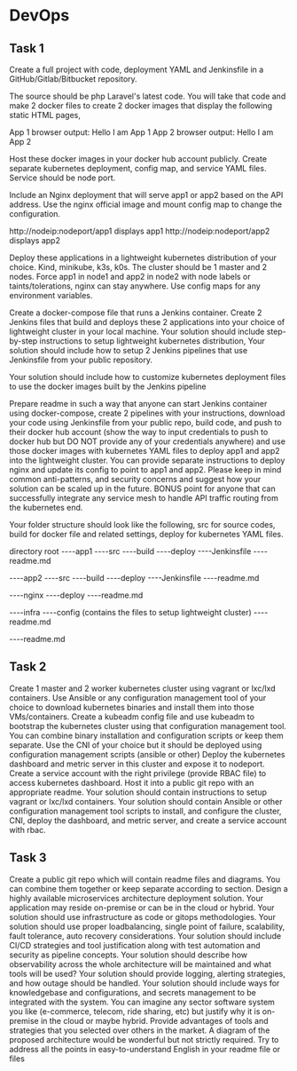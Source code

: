 # DevOps 


## Task 1
Create a full project with code, deployment YAML and Jenkinsfile in a GitHub/Gitlab/Bitbucket repository.

The source should be php Laravel's latest code. You will take that code and make 2 docker files to
create 2 docker images that display the following static HTML pages,

App 1 browser output: Hello I am App 1
App 2 browser output: Hello I am App 2

Host these docker images in your docker hub account publicly. Create separate kubernetes
deployment, config map, and service YAML files. Service should be node port.

Include an Nginx deployment that will serve app1 or app2 based on the API address. Use the nginx official image and mount config map to change the configuration.

http://nodeip:nodeport/app1 displays app1
http://nodeip:nodeport/app2 displays app2

Deploy these applications in a lightweight kubernetes distribution of your choice. Kind, minikube,
k3s, k0s. The cluster should be 1 master and 2 nodes. Force app1 in node1 and app2 in node2 with
node labels or taints/tolerations, nginx can stay anywhere. Use config maps for any environment
variables.

Create a docker-compose file that runs a Jenkins container. Create 2 Jenkins files that build and
deploys these 2 applications into your choice of lightweight cluster in your local machine.
Your solution should include step-by-step instructions to setup lightweight kubernetes distribution,
Your solution should include how to setup 2 Jenkins pipelines that use Jenkinsfile from your
public repository.

Your solution should include how to customize kubernetes deployment files to use the docker
images built by the Jenkins pipeline

Prepare readme in such a way that anyone can start Jenkins container using docker-compose,
create 2 pipelines with your instructions, download your code using Jenkinsfile from your public
repo, build code, and push to their docker hub account (show the way to input credentials to push
to docker hub but DO NOT provide any of your credentials anywhere) and use those docker
images with kubernetes YAML files to deploy app1 and app2 into the lightweight cluster. You can
provide separate instructions to deploy nginx and update its config to point to app1 and app2.
Please keep in mind common anti-patterns, and security concerns and suggest how your solution
can be scaled up in the future. BONUS point for anyone that can successfully integrate any service
mesh to handle API traffic routing from the kubernetes end.

Your folder structure should look like the following, src for source codes, build for docker file and
related settings, deploy for kubernetes YAML files.

directory root
----app1
----src
----build
----deploy
----Jenkinsfile
----readme.md

----app2
----src
----build
----deploy
----Jenkinsfile
----readme.md

----nginx
----deploy
----readme.md

----infra
----config (contains the files to setup lightweight cluster)
----readme.md

----readme.md

## Task 2
Create 1 master and 2 worker kubernetes cluster using vagrant or lxc/lxd containers. Use
Ansible or any configuration management tool of your choice to download kubernetes binaries
and install them into those VMs/containers. Create a kubeadm config file and use kubeadm to
bootstrap the kubernetes cluster using that configuration management tool. You can combine binary
installation and configuration scripts or keep them separate.
Use the CNI of your choice but it should be deployed using configuration management scripts
(ansible or other)
Deploy the kubernetes dashboard and metric server in this cluster and expose it to nodeport.
Create a service account with the right privilege (provide RBAC file) to access kubernetes
dashboard. Host it into a public git repo with an appropriate readme.
Your solution should contain instructions to setup vagrant or lxc/lxd containers.
Your solution should contain Ansible or other configuration management tool scripts to install,
and configure the cluster, CNI, deploy the dashboard, and metric server, and create a service account with rbac.

## Task 3
Create a public git repo which will contain readme files and diagrams. You can combine them
together or keep separate according to section.
Design a highly available microservices architecture deployment solution. Your application may
reside on-premise or can be in the cloud or hybrid.
Your solution should use infrastructure as code or gitops methodologies.
Your solution should use proper loadbalancing, single point of failure, scalability, fault tolerance,
auto recovery considerations.
Your solution should include CI/CD strategies and tool justification along with test automation
and security as pipeline concepts.
Your solution should describe how observability across the whole architecture will be maintained
and what tools will be used?
Your solution should provide logging, alerting strategies, and how outage should be handled.
Your solution should include ways for knowledgebase and configurations, and secrets management
to be integrated with the system.
You can imagine any sector software system you like (e-commerce, telecom, ride sharing, etc)
but justify why it is on-premise in the cloud or maybe hybrid. Provide advantages
of tools and strategies that you selected over others in the market.
A diagram of the proposed architecture would be wonderful but not strictly required. Try to
address all the points in easy-to-understand English in your readme file or files
